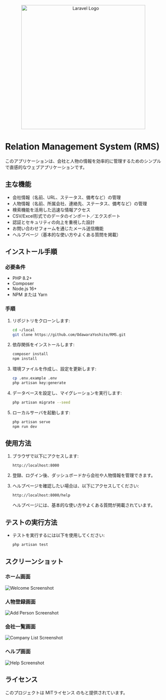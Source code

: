 <p align="center"><a href="https://laravel.com" target="_blank"><img src="https://raw.githubusercontent.com/laravel/art/master/logo-lockup/5%20SVG/2%20CMYK/1%20Full%20Color/laravel-logolockup-cmyk-red.svg" width="400" alt="Laravel Logo"></a></p>

# Relation Management System (RMS)

このアプリケーションは、会社と人物の情報を効率的に管理するためのシンプルで直感的なウェブアプリケーションです。

## 主な機能

- 会社情報（名前、URL、ステータス、備考など）の管理
- 人物情報（名前、所属会社、連絡先、ステータス、備考など）の管理
- 検索機能を活用した迅速な情報アクセス
- CSV/Excel形式でのデータのインポート／エクスポート
- 認証とセキュリティの向上を重視した設計
- お問い合わせフォームを通じたメール送信機能
- ヘルプページ（基本的な使い方やよくある質問を掲載）

## インストール手順

### 必要条件
- PHP 8.2+
- Composer
- Node.js 16+
- NPM または Yarn

### 手順
1. リポジトリをクローンします:
   ```bash
   cd ~/local
   git clone https://github.com/OdawaraYoshito/RMS.git
   ```

2. 依存関係をインストールします:
   ```bash
   composer install
   npm install
   ```

3. 環境ファイルを作成し、設定を更新します:
   ```bash
   cp .env.example .env
   php artisan key:generate
   ```

4. データベースを設定し、マイグレーションを実行します:
   ```bash
   php artisan migrate --seed
   ```

5. ローカルサーバを起動します:
   ```bash
   php artisan serve
   npm run dev
   ```

## 使用方法
1. ブラウザで以下にアクセスします:
   ```plaintext
   http://localhost:8000
   ```

2. 登録、ログイン後、ダッシュボードから会社や人物情報を管理できます。

3. ヘルプページを確認したい場合は、以下にアクセスしてください:
   ```plaintext
   http://localhost:8000/help
   ```
   ヘルプページには、基本的な使い方やよくある質問が掲載されています。

## テストの実行方法
- テストを実行するには以下を使用してください:
   ```bash
   php artisan test
   ```

## スクリーンショット

### ホーム画面
![Welcome Screenshot](screenshots/welcome-page.png)

### 人物登録画面
![Add Person Screenshot](screenshots/add-person.png)

### 会社一覧画面
![Company List Screenshot](screenshots/company-list.png)

### ヘルプ画面
![Help Screenshot](screenshots/help-page.png)

## ライセンス
このプロジェクトは MITライセンス のもと提供されています。
